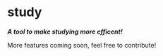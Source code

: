 # study
***A tool to make studying more efficent!***

More features coming soon, feel free to contribute!
